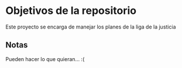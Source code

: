 # Objetivos de la repositorio

Este proyecto se encarga de manejar los planes de la liga de la justicia


## Notas
Pueden hacer lo que quieran...
:(
